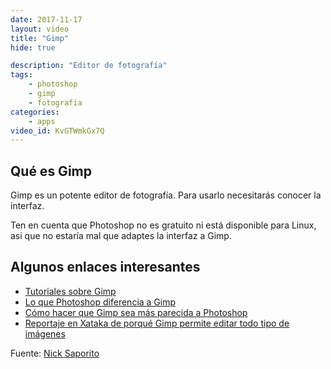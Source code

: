 ```yaml
---
date: 2017-11-17
layout: video
title: "Gimp"
hide: true

description: "Editor de fotografía"
tags:
    - photoshop
    - gimp
    - fotografia
categories:
    - apps
video_id: KvGTWmkGx7Q
---
```

<!--more-->

## Qué es Gimp

Gimp es un potente editor de fotografía. Para usarlo necesitarás conocer la interfaz.

Ten en cuenta que Photoshop no es gratuito ni está disponible para Linux, asi que no estaría mal que adaptes la interfaz a Gimp.

## Algunos enlaces interesantes
* [Tutoriales sobre Gimp](https://www.gimp.org/tutorials/)
* [Lo que Photoshop diferencia a Gimp](http://www.makeuseof.com/tag/can-photoshop-gimp-cant/)
* [Cómo hacer que Gimp sea más parecida a Photoshop](hhttps://www.genbeta.com/imagen-digital/gimp-se-te-resiste-asi-puedes-hacer-que-se-parezca-a-photoshop)
* [Reportaje en Xataka de porqué Gimp permite editar todo tipo de imágenes](https://www.xataka.com/aplicaciones/el-misterioso-algoritmo-que-utiliza-photoshop-para-impedir-que-abras-imagenes-de-billetes)


Fuente: [Nick Saporito](https://www.youtube.com/channel/UCEQXp_fcqwPcqrzNtWJ1w9w)
